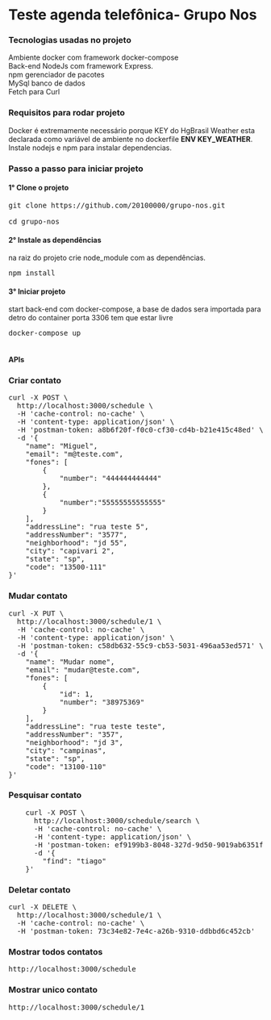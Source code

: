 <h1>Teste agenda telefônica- Grupo Nos</h1>

<h3>Tecnologias usadas no projeto</h3>
Ambiente docker com framework docker-compose<br/>
Back-end NodeJs com framework Express.<br/>
npm gerenciador de pacotes </br>
MySql banco de dados </br>
Fetch para Curl 
<br/>

<h3>Requisitos para rodar projeto</h3>
Docker é extremamente necessário porque KEY do HgBrasil Weather
 esta declarada como variável de ambiente no dockerfile <strong>ENV KEY_WEATHER</strong>.<br/>
 Instale nodejs e npm para instalar dependencias.

<h3>Passo a passo para iniciar projeto 
<h4>1° Clone o projeto</h4> 
<pre>
git clone https://github.com/20100000/grupo-nos.git<br/>
cd grupo-nos
</pre>
<h4>2° Instale as dependências</h4>  
na raiz do projeto
crie node_module com as dependências.<br/>
<pre>
npm install
</pre>
<h4>3° Iniciar projeto</h4>
start back-end com docker-compose, a base de dados sera importada para detro do container porta 3306 tem que estar livre<br/>
<pre>
docker-compose up<br/>
</pre>
<h4>APIs</h4>
<h3>Criar contato</h3>
<pre>
curl -X POST \
  http://localhost:3000/schedule \
  -H 'cache-control: no-cache' \
  -H 'content-type: application/json' \
  -H 'postman-token: a8b6f20f-f0c0-cf30-cd4b-b21e415c48ed' \
  -d '{
	"name": "Miguel",
	"email": "m@teste.com",
	"fones": [
		{
			"number": "444444444444"
		},
		{
			"number":"55555555555555"
		}
	],
	"addressLine": "rua teste 5",
	"addressNumber": "3577",
	"neighborhood": "jd 55",
	"city": "capivari 2",
	"state": "sp",
	"code": "13500-111"
}'
</pre>
<h3>Mudar contato</h3>
<pre>
curl -X PUT \
  http://localhost:3000/schedule/1 \
  -H 'cache-control: no-cache' \
  -H 'content-type: application/json' \
  -H 'postman-token: c58db632-55c9-cb53-5031-496aa53ed571' \
  -d '{
	"name": "Mudar nome",
	"email": "mudar@teste.com",
	"fones": [
		{
			"id": 1,
			"number": "38975369"
		}
	],
	"addressLine": "rua teste teste",
	"addressNumber": "357",
	"neighborhood": "jd 3",
	"city": "campinas",
	"state": "sp",
	"code": "13100-110"
}'
</pre>

<h3>Pesquisar contato</h3>
<pre>
    curl -X POST \
      http://localhost:3000/schedule/search \
      -H 'cache-control: no-cache' \
      -H 'content-type: application/json' \
      -H 'postman-token: ef9199b3-8048-327d-9d50-9019ab6351f9' \
      -d '{
    	"find": "tiago"
    }'
</pre>
<h3>Deletar contato</h3>
<pre>
curl -X DELETE \
  http://localhost:3000/schedule/1 \
  -H 'cache-control: no-cache' \
  -H 'postman-token: 73c34e82-7e4c-a26b-9310-ddbbd6c452cb'
</pre>
<h3>Mostrar todos contatos</h3>
<pre>
http://localhost:3000/schedule
</pre>
<h3>Mostrar unico contato </h3>
<pre>
http://localhost:3000/schedule/1
</pre>
